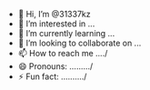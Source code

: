 - 👋 Hi, I’m @31337kz
- 👀 I’m interested in ...
- 🌱 I’m currently learning ...
- 💞️ I’m looking to collaborate on ...
- 📫 How to reach me ..../
- 😄 Pronouns: ........./
- ⚡ Fun fact: ........../



